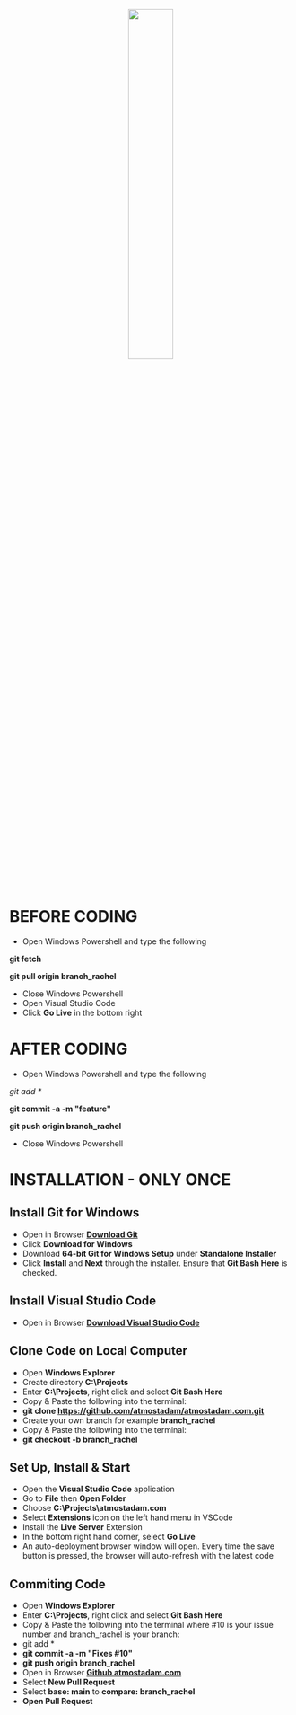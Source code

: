 <p align="center"><img width=40% src="images/intro/cat-life-screen.png"></p>

# BEFORE CODING

- Open Windows Powershell and type the following

**git fetch**

**git pull origin branch_rachel**

- Close Windows Powershell
- Open Visual Studio Code
- Click **Go Live** in the bottom right

# AFTER CODING

- Open Windows Powershell and type the following

_git add *_

**git commit -a -m "feature"**

**git push origin branch_rachel**

- Close Windows Powershell

# INSTALLATION - ONLY ONCE

## Install Git for Windows

- Open in Browser **[Download Git](https://git-scm.com/downloads)**
- Click **Download for Windows**
- Download **64-bit Git for Windows Setup** under **Standalone Installer**
- Click **Install** and **Next** through the installer. Ensure that **Git Bash Here** is checked.

## Install Visual Studio Code

- Open in Browser **[Download Visual Studio Code](https://code.visualstudio.com/download)**

## Clone Code on Local Computer

- Open **Windows Explorer**
- Create directory **C:\Projects**
- Enter **C:\Projects**, right click and select **Git Bash Here**
- Copy & Paste the following into the terminal:
- **git clone <https://github.com/atmostadam/atmostadam.com.git>**
- Create your own branch for example **branch_rachel**
- Copy & Paste the following into the terminal:
- **git checkout -b branch_rachel**

## Set Up, Install & Start

- Open the **Visual Studio Code** application
- Go to **File** then **Open Folder**
- Choose **C:\Projects\atmostadam.com**
- Select **Extensions** icon on the left hand menu in VSCode
- Install the **Live Server** Extension
- In the bottom right hand corner, select **Go Live**
- An auto-deployment browser window will open. Every time the save button is pressed, the browser will auto-refresh with the latest code

## Commiting Code

- Open **Windows Explorer**
- Enter **C:\Projects**, right click and select **Git Bash Here**
- Copy & Paste the following into the terminal where #10 is your issue number and branch_rachel is your branch:
- git add *
- **git commit -a -m "Fixes #10"**
- **git push origin branch_rachel**
- Open in Browser **[Github atmostadam.com](https://github.com/atmostadam/atmostadam.com/pulls)**
- Select **New Pull Request**
- Select **base: main** to **compare: branch_rachel**
- **Open Pull Request**
